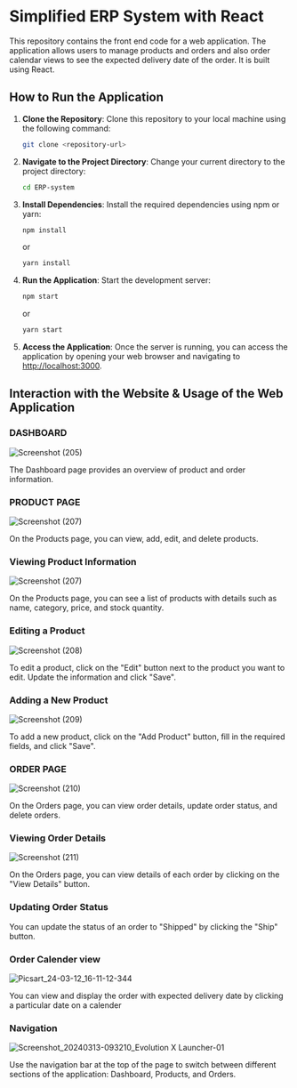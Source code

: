 # Simplified ERP System with React

This repository contains the front end code for a web application. The application allows users to manage products and orders and also order calendar views to see the expected delivery date of the order. It is built using React.

## How to Run the Application

1. **Clone the Repository**: Clone this repository to your local machine using the following command:

   ```bash
   git clone <repository-url>
   ```

2. **Navigate to the Project Directory**: Change your current directory to the project directory:

   ```bash
   cd ERP-system
   ```

3. **Install Dependencies**: Install the required dependencies using npm or yarn:

   ```bash
   npm install
   ```

   or

   ```bash
   yarn install
   ```

4. **Run the Application**: Start the development server:

   ```bash
   npm start
   ```

   or

   ```bash
   yarn start
   ```

5. **Access the Application**: Once the server is running, you can access the application by opening your web browser and navigating to [http://localhost:3000](http://localhost:3000).

## Interaction with the Website & Usage of the Web Application

### DASHBOARD

![Screenshot (205)](https://github.com/RishabhJain2404/SIMPLIFIED-ERP-SYSTEM-WITH-REACT/assets/127675963/8a5b7811-eacd-4e3a-966e-070c582d7944)


The Dashboard page provides an overview of product and order information.

### PRODUCT PAGE

![Screenshot (207)](https://github.com/RishabhJain2404/SIMPLIFIED-ERP-SYSTEM-WITH-REACT/assets/127675963/aa963356-ba2e-4390-81f4-1e1ed2061d32)


On the Products page, you can view, add, edit, and delete products.

### Viewing Product Information


![Screenshot (207)](https://github.com/RishabhJain2404/SIMPLIFIED-ERP-SYSTEM-WITH-REACT/assets/127675963/b1b3addb-c5ee-4297-9eca-45a78e19828d)

On the Products page, you can see a list of products with details such as name, category, price, and stock quantity.

### Editing a Product

![Screenshot (208)](https://github.com/RishabhJain2404/SIMPLIFIED-ERP-SYSTEM-WITH-REACT/assets/127675963/f3ef4c39-974f-4f08-a1ee-1c066199924d)


To edit a product, click on the "Edit" button next to the product you want to edit. Update the information and click "Save".

### Adding a New Product

![Screenshot (209)](https://github.com/RishabhJain2404/SIMPLIFIED-ERP-SYSTEM-WITH-REACT/assets/127675963/c0575537-a654-4830-bfb8-d4983dfb11e5)

To add a new product, click on the "Add Product" button, fill in the required fields, and click "Save".

### ORDER PAGE

![Screenshot (210)](https://github.com/RishabhJain2404/SIMPLIFIED-ERP-SYSTEM-WITH-REACT/assets/127675963/33ca0024-9746-4068-b2c7-98d396550b1f)

On the Orders page, you can view order details, update order status, and delete orders.

### Viewing Order Details

![Screenshot (211)](https://github.com/RishabhJain2404/SIMPLIFIED-ERP-SYSTEM-WITH-REACT/assets/127675963/327022b3-1c3b-4e93-a51a-a708cad8fcfc)

On the Orders page, you can view details of each order by clicking on the "View Details" button.

### Updating Order Status

You can update the status of an order to "Shipped" by clicking the "Ship" button.

### Order Calender view

![Picsart_24-03-12_16-11-12-344](https://github.com/ahamedirfanai/ERP-SYSTEM-WITH-REACT-ENTNT-ASSIGNMENT-/assets/122984518/3ae931ba-fd56-43d6-96d5-41a3ccd3bfbe)

You can view and display the order with expected delivery date by clicking  a particular date on a calender


### Navigation

![Screenshot_20240313-093210_Evolution X Launcher-01](https://github.com/ahamedirfanai/ERP-SYSTEM-WITH-REACT-ENTNT-ASSIGNMENT-/assets/122984518/7f20158f-0d5e-4a7f-ae53-d074b0aa007d)

Use the navigation bar at the top of the page to switch between different sections of the application: Dashboard, Products, and Orders.
